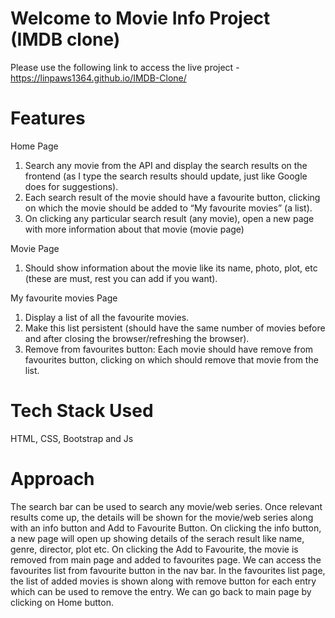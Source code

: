 # Welcome to Movie Info Project (IMDB clone)

Please use the following link to access the live project - https://linpaws1364.github.io/IMDB-Clone/

# Features
Home Page
1. Search any movie from the API and display the search results on the frontend (as I type the search results should update, just like Google does for suggestions).
2. Each search result of the movie should have a favourite button, clicking on which the movie should be added to “My favourite movies” (a list).
3. On clicking any particular search result (any movie), open a new page with more information about that movie (movie page)

Movie Page
1. Should show information about the movie like its name, photo, plot, etc (these are must, rest you can add if you want).

My favourite movies Page
1. Display a list of all the favourite movies.
2. Make this list persistent (should have the same number of movies before and after closing the browser/refreshing the browser).
3. Remove from favourites button: Each movie should have remove from favourites button, clicking on which should remove that movie from the list.

# Tech Stack Used
HTML, CSS, Bootstrap and Js

# Approach
The search bar can be used to search any movie/web series. Once relevant results come up, the details will be shown for the movie/web series along with an info button and Add to Favourite Button. On clicking the info button, a new page will open up showing details of the serach result like name, genre, director, plot etc. On clicking the Add to Favourite, the movie is removed from main page and added to favourites page. We can access the favourites list from favourite button in the nav bar. In the favourites list page, the list of added movies is shown along with remove button for each entry which can be used to remove the entry. We can go back to main page by clicking on Home button.
